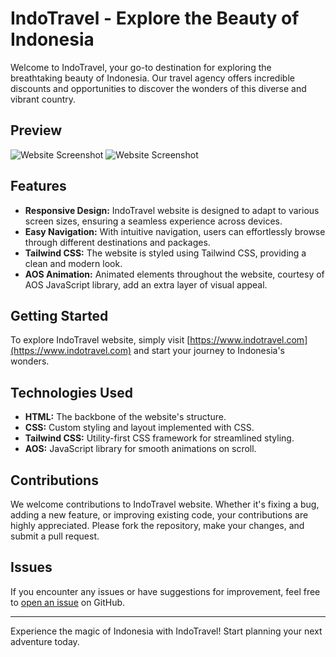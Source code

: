 # IndoTravel - Explore the Beauty of Indonesia

Welcome to IndoTravel, your go-to destination for exploring the breathtaking beauty of Indonesia. Our travel agency offers incredible discounts and opportunities to discover the wonders of this diverse and vibrant country.

## Preview

![Website Screenshot](main.jpg)
![Website Screenshot](second.jpg)



## Features

- **Responsive Design:** IndoTravel website is designed to adapt to various screen sizes, ensuring a seamless experience across devices.
- **Easy Navigation:** With intuitive navigation, users can effortlessly browse through different destinations and packages.
- **Tailwind CSS:** The website is styled using Tailwind CSS, providing a clean and modern look.
- **AOS Animation:** Animated elements throughout the website, courtesy of AOS JavaScript library, add an extra layer of visual appeal.

## Getting Started

To explore IndoTravel website, simply visit [https://www.indotravel.com](https://www.indotravel.com) and start your journey to Indonesia's wonders.

## Technologies Used

- **HTML:** The backbone of the website's structure.
- **CSS:** Custom styling and layout implemented with CSS.
- **Tailwind CSS:** Utility-first CSS framework for streamlined styling.
- **AOS:** JavaScript library for smooth animations on scroll.

## Contributions

We welcome contributions to IndoTravel website. Whether it's fixing a bug, adding a new feature, or improving existing code, your contributions are highly appreciated. Please fork the repository, make your changes, and submit a pull request.

## Issues

If you encounter any issues or have suggestions for improvement, feel free to [open an issue](https://github.com/liliaazz/indotravel/issues) on GitHub.


---

Experience the magic of Indonesia with IndoTravel! Start planning your next adventure today.
